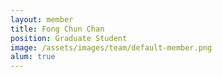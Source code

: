 ```yaml
---
layout: member
title: Fong Chun Chan
position: Graduate Student
image: /assets/images/team/default-member.png
alum: true
---
```

